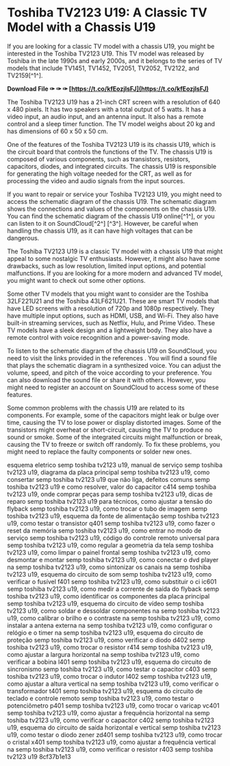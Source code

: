 
 
# Toshiba TV2123 U19: A Classic TV Model with a Chassis U19
 
If you are looking for a classic TV model with a chassis U19, you might be interested in the Toshiba TV2123 U19. This TV model was released by Toshiba in the late 1990s and early 2000s, and it belongs to the series of TV models that include TV1451, TV1452, TV2051, TV2052, TV2122, and TV2159[^1^].
 
**Download File ✑ ✑ ✑ [https://t.co/kfEozjlsFJ](https://t.co/kfEozjlsFJ)**


 
The Toshiba TV2123 U19 has a 21-inch CRT screen with a resolution of 640 x 480 pixels. It has two speakers with a total output of 5 watts. It has a video input, an audio input, and an antenna input. It also has a remote control and a sleep timer function. The TV model weighs about 20 kg and has dimensions of 60 x 50 x 50 cm.
 
One of the features of the Toshiba TV2123 U19 is its chassis U19, which is the circuit board that controls the functions of the TV. The chassis U19 is composed of various components, such as transistors, resistors, capacitors, diodes, and integrated circuits. The chassis U19 is responsible for generating the high voltage needed for the CRT, as well as for processing the video and audio signals from the input sources.
 
If you want to repair or service your Toshiba TV2123 U19, you might need to access the schematic diagram of the chassis U19. The schematic diagram shows the connections and values of the components on the chassis U19. You can find the schematic diagram of the chassis U19 online[^1^], or you can listen to it on SoundCloud[^2^] [^3^]. However, be careful when handling the chassis U19, as it can have high voltages that can be dangerous.
 
The Toshiba TV2123 U19 is a classic TV model with a chassis U19 that might appeal to some nostalgic TV enthusiasts. However, it might also have some drawbacks, such as low resolution, limited input options, and potential malfunctions. If you are looking for a more modern and advanced TV model, you might want to check out some other options.

Some other TV models that you might want to consider are the Toshiba 32LF221U21 and the Toshiba 43LF621U21. These are smart TV models that have LED screens with a resolution of 720p and 1080p respectively. They have multiple input options, such as HDMI, USB, and Wi-Fi. They also have built-in streaming services, such as Netflix, Hulu, and Prime Video. These TV models have a sleek design and a lightweight body. They also have a remote control with voice recognition and a power-saving mode.
 
To listen to the schematic diagram of the chassis U19 on SoundCloud, you need to visit the links provided in the references . You will find a sound file that plays the schematic diagram in a synthesized voice. You can adjust the volume, speed, and pitch of the voice according to your preference. You can also download the sound file or share it with others. However, you might need to register an account on SoundCloud to access some of these features.
 
Some common problems with the chassis U19 are related to its components. For example, some of the capacitors might leak or bulge over time, causing the TV to lose power or display distorted images. Some of the transistors might overheat or short-circuit, causing the TV to produce no sound or smoke. Some of the integrated circuits might malfunction or break, causing the TV to freeze or switch off randomly. To fix these problems, you might need to replace the faulty components or solder new ones.
 
esquema eletrico semp toshiba tv2123 u19,  manual de serviço semp toshiba tv2123 u19,  diagrama da placa principal semp toshiba tv2123 u19,  como consertar semp toshiba tv2123 u19 que não liga,  defeitos comuns semp toshiba tv2123 u19 e como resolver,  valor do capacitor c414 semp toshiba tv2123 u19,  onde comprar peças para semp toshiba tv2123 u19,  dicas de reparo semp toshiba tv2123 u19 para técnicos,  como ajustar a tensão do flyback semp toshiba tv2123 u19,  como trocar o tubo de imagem semp toshiba tv2123 u19,  esquema da fonte de alimentação semp toshiba tv2123 u19,  como testar o transistor q401 semp toshiba tv2123 u19,  como fazer o reset da memória semp toshiba tv2123 u19,  como entrar no modo de serviço semp toshiba tv2123 u19,  código do controle remoto universal para semp toshiba tv2123 u19,  como regular a geometria da tela semp toshiba tv2123 u19,  como limpar o painel frontal semp toshiba tv2123 u19,  como desmontar e montar semp toshiba tv2123 u19,  como conectar o dvd player na semp toshiba tv2123 u19,  como sintonizar os canais na semp toshiba tv2123 u19,  esquema do circuito de som semp toshiba tv2123 u19,  como verificar o fusível f401 semp toshiba tv2123 u19,  como substituir o ci ic601 semp toshiba tv2123 u19,  como medir a corrente de saída do flyback semp toshiba tv2123 u19,  como identificar os componentes da placa principal semp toshiba tv2123 u19,  esquema do circuito de vídeo semp toshiba tv2123 u19,  como soldar e dessoldar componentes na semp toshiba tv2123 u19,  como calibrar o brilho e o contraste na semp toshiba tv2123 u19,  como instalar a antena externa na semp toshiba tv2123 u19,  como configurar o relógio e o timer na semp toshiba tv2123 u19,  esquema do circuito de proteção semp toshiba tv2123 u19,  como verificar o diodo d402 semp toshiba tv2123 u19,  como trocar o resistor r414 semp toshiba tv2123 u19,  como ajustar a largura horizontal na semp toshiba tv2123 u19,  como verificar a bobina l401 semp toshiba tv2123 u19,  esquema do circuito de sincronismo semp toshiba tv2123 u19,  como testar o capacitor c403 semp toshiba tv2123 u19,  como trocar o indutor l402 semp toshiba tv2123 u19,  como ajustar a altura vertical na semp toshiba tv2123 u19,  como verificar o transformador t401 semp toshiba tv2123 u19,  esquema do circuito de teclado e controle remoto semp toshiba tv2123 u19,  como testar o potenciômetro p401 semp toshiba tv2123 u19,  como trocar o varicap vc401 semp toshiba tv2123 u19,  como ajustar a frequência horizontal na semp toshiba tv2123 u19,  como verificar o capacitor c402 semp toshiba tv2123 u19,  esquema do circuito de saída horizontal e vertical semp toshiba tv2123 u19,  como testar o diodo zener zd401 semp toshiba tv2123 u19,  como trocar o cristal x401 semp toshiba tv2123 u19,  como ajustar a frequência vertical na semp toshiba tv2123 u19,  como verificar o resistor r403 semp toshiba tv2123 u19
 8cf37b1e13
 
